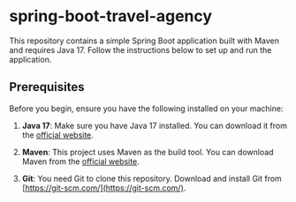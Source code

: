 # spring-boot-travel-agency

This repository contains a simple Spring Boot application built with Maven and requires Java 17. Follow the instructions below to set up and run the application.

## Prerequisites

Before you begin, ensure you have the following installed on your machine:

1. **Java 17**: Make sure you have Java 17 installed. You can download it from the [official website](https://openjdk.java.net/projects/jdk/17/).

2. **Maven**: This project uses Maven as the build tool. You can download Maven from the [official website](https://maven.apache.org/download.cgi).

3. **Git**: You need Git to clone this repository. Download and install Git from [https://git-scm.com/](https://git-scm.com/).
